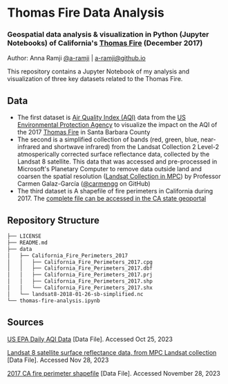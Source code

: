 # Thomas Fire Data Analysis

### Geospatial data analysis &amp; visualization in Python (Jupyter Notebooks) of California's [Thomas Fire](https://en.wikipedia.org/wiki/Thomas_Fire) (December 2017) 

Author: Anna Ramji [@a-ramji](https://github.com/a-ramji) | a-ramji@github.io

This repository contains a Jupyter Notebook of my analysis and visualization of three key datasets related to the Thomas Fire.

## Data

- The first dataset is [Air Quality Index (AQI)](https://www.airnow.gov/aqi/aqi-basics/) data from the [US Environmental Protection Agency](https://www.epa.gov) to visualize the impact on the AQI of the 2017 [Thomas Fire](https://en.wikipedia.org/wiki/Thomas_Fire) in Santa Barbara County
- The second is a simplified collection of bands (red, green, blue, near-infrared and shortwave infrared) from the Landsat Collection 2 Level-2 atmosperically corrected surface reflectance data, collected by the Landsat 8 satellite. This data that was accessed and pre-processed in Microsoft's Planetary Computer to remove data outside land and coarsen the spatial resolution ([Landsat Collection in MPC](https://planetarycomputer.microsoft.com/dataset/landsat-c2-l2)) by Professor Carmen Galaz-García ([@carmengg](https://github.com/carmengg) on GitHub)
- The third dataset is A shapefile of fire perimeters in California during 2017. The [complete file can be accessed in the CA state geoportal](https://gis.data.ca.gov/datasets/CALFIRE-Forestry::california-fire-perimeters-all-1/about)

## Repository Structure

```bash
├── LICENSE
├── README.md
├── data
│   ├── California_Fire_Perimeters_2017
│   │   ├── California_Fire_Perimeters_2017.cpg
│   │   ├── California_Fire_Perimeters_2017.dbf
│   │   ├── California_Fire_Perimeters_2017.prj
│   │   ├── California_Fire_Perimeters_2017.shp
│   │   └── California_Fire_Perimeters_2017.shx
│   └── landsat8-2018-01-26-sb-simplified.nc
└── thomas-fire-analysis.ipynb

```

## Sources

[US EPA Daily AQI Data](https://www.epa.gov/outdoor-air-quality-data) [Data File]. Accessed Oct 25, 2023

[Landsat 8 satellite surface reflectance data, from MPC Landsat collection](https://planetarycomputer.microsoft.com/dataset/landsat-c2-l2) [Data File]. Accessed Nov 28, 2023

[2017 CA fire perimeter shapefile](https://gis.data.ca.gov/datasets/CALFIRE-Forestry::california-fire-perimeters-all-1/about) [Data File]. Accessed November 28, 2023
